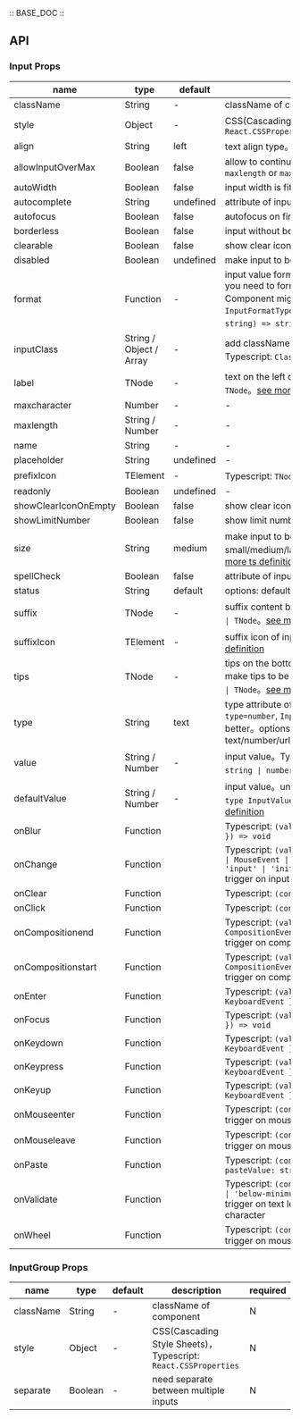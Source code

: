 :: BASE_DOC ::

## API

### Input Props

name | type | default | description | required
-- | -- | -- | -- | --
className | String | - | className of component | N
style | Object | - | CSS(Cascading Style Sheets)，Typescript: `React.CSSProperties` | N
align | String | left | text align type。options: left/center/right | N
allowInputOverMax | Boolean | false | allow to continue input on value length is over `maxlength` or `maxcharacter` | N
autoWidth | Boolean | false | input width is fit to input content | N
autocomplete | String | undefined | attribute of input element, [see here](https://developer.mozilla.org/en-US/docs/Web/HTML/Attributes/autocomplete) | N
autofocus | Boolean | false | autofocus on first rendered | N
borderless | Boolean | false | input without border | N
clearable | Boolean | false | show clear icon, clicked to clear input value | N
disabled | Boolean | undefined | make input to be disabled | N
format | Function | - | input value formatter, `type=number` does not work. if you need to format number, `InputNumber` Component might be better。Typescript: `InputFormatType` `type InputFormatType = (value: string) => string`。[see more ts definition](https://github.com/Tencent/tdesign-react/blob/develop/packages/components/input/type.ts) | N
inputClass | String / Object / Array | - | add className to the element with `t-input` class。Typescript: `ClassName`。[see more ts definition](https://github.com/Tencent/tdesign-react/blob/develop/packages/components/common.ts) | N
label | TNode | - | text on the left of input。Typescript: `string \| TNode`。[see more ts definition](https://github.com/Tencent/tdesign-react/blob/develop/packages/components/common.ts) | N
maxcharacter | Number | - | \- | N
maxlength | String / Number | - | \- | N
name | String | - | \- | N
placeholder | String | undefined | \- | N
prefixIcon | TElement | - | Typescript: `TNode`。[see more ts definition](https://github.com/Tencent/tdesign-react/blob/develop/packages/components/common.ts) | N
readonly | Boolean | undefined | \- | N
showClearIconOnEmpty | Boolean | false | show clear icon on empty input value | N
showLimitNumber | Boolean | false | show limit number text on the right | N
size | String | medium | make input to be different size。options: small/medium/large。Typescript: `SizeEnum`。[see more ts definition](https://github.com/Tencent/tdesign-react/blob/develop/packages/components/common.ts) | N
spellCheck | Boolean | false | attribute of input element, [see here](https://developer.mozilla.org/en-US/docs/Web/HTML/Attributes/spellcheck) | N
status | String | default | options: default/success/warning/error | N
suffix | TNode | - | suffix content before suffixIcon。Typescript: `string \| TNode`。[see more ts definition](https://github.com/Tencent/tdesign-react/blob/develop/packages/components/common.ts) | N
suffixIcon | TElement | - | suffix icon of input。Typescript: `TNode`。[see more ts definition](https://github.com/Tencent/tdesign-react/blob/develop/packages/components/common.ts) | N
tips | TNode | - | tips on the bottom of input, different `status` can make tips to be different color。Typescript: `string \| TNode`。[see more ts definition](https://github.com/Tencent/tdesign-react/blob/develop/packages/components/common.ts) | N
type | String | text | type attribute of input element. if you are using `type=number`, `InputNumber` Component might be better。options: text/number/url/tel/password/search/submit/hidden | N
value | String / Number | - | input value。Typescript: `T` `type InputValue = string \| number`。[see more ts definition](https://github.com/Tencent/tdesign-react/blob/develop/packages/components/input/type.ts) | N
defaultValue | String / Number | - | input value。uncontrolled property。Typescript: `T` `type InputValue = string \| number`。[see more ts definition](https://github.com/Tencent/tdesign-react/blob/develop/packages/components/input/type.ts) | N
onBlur | Function |  | Typescript: `(value: T, context: { e: FocusEvent }) => void`<br/> | N
onChange | Function |  | Typescript: `(value: T, context?: { e?: InputEvent \| MouseEvent \| CompositionEvent; trigger: 'input' \| 'initial' \| 'clear' }) => void`<br/>trigger on input value changed | N
onClear | Function |  | Typescript: `(context: { e: MouseEvent }) => void`<br/> | N
onClick | Function |  | Typescript: `(context: { e: MouseEvent }) => void`<br/> | N
onCompositionend | Function |  | Typescript: `(value: string, context: { e: CompositionEvent }) => void`<br/>trigger on compositionend | N
onCompositionstart | Function |  | Typescript: `(value: string, context: { e: CompositionEvent }) => void`<br/>trigger on compositionstart | N
onEnter | Function |  | Typescript: `(value: T, context: { e: KeyboardEvent }) => void`<br/> | N
onFocus | Function |  | Typescript: `(value: T, context: { e: FocusEvent }) => void`<br/> | N
onKeydown | Function |  | Typescript: `(value: T, context: { e: KeyboardEvent }) => void`<br/> | N
onKeypress | Function |  | Typescript: `(value: T, context: { e: KeyboardEvent }) => void`<br/> | N
onKeyup | Function |  | Typescript: `(value: T, context: { e: KeyboardEvent }) => void`<br/> | N
onMouseenter | Function |  | Typescript: `(context: { e: MouseEvent }) => void`<br/>trigger on mouseenter | N
onMouseleave | Function |  | Typescript: `(context: { e: MouseEvent }) => void`<br/>trigger on mouseleave | N
onPaste | Function |  | Typescript: `(context: { e: ClipboardEvent; pasteValue: string }) => void`<br/> | N
onValidate | Function |  | Typescript: `(context: { error?: 'exceed-maximum' \| 'below-minimum' }) => void`<br/>trigger on text length being over max length or max character | N
onWheel | Function |  | Typescript: `(context: { e: WheelEvent }) => void`<br/>trigger on mouse wheel | N


### InputGroup Props

name | type | default | description | required
-- | -- | -- | -- | --
className | String | - | className of component | N
style | Object | - | CSS(Cascading Style Sheets)，Typescript: `React.CSSProperties` | N
separate | Boolean | - | need separate between multiple inputs | N

